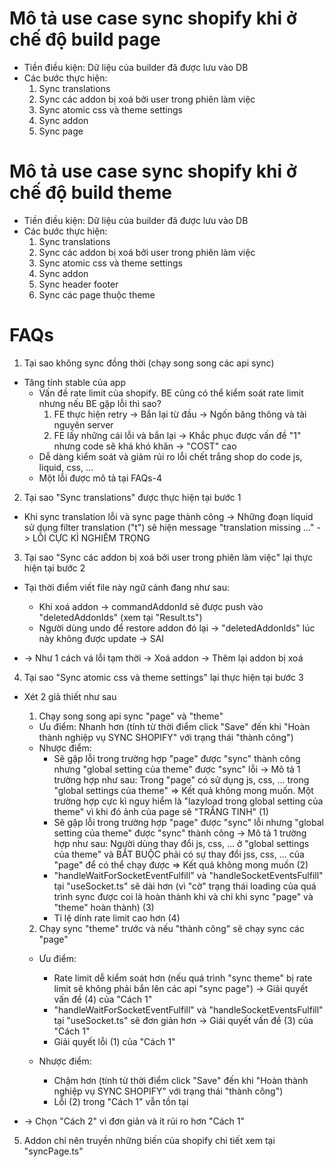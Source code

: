 # Mô tả use case sync shopify khi ở chế độ build page
- Tiền điều kiện: Dữ liệu của builder đã được lưu vào DB
- Các bước thực hiện:
  1. Sync translations
  2. Sync các addon bị xoá bởi user trong phiên làm việc
  3. Sync atomic css và theme settings
  4. Sync addon
  5. Sync page


# Mô tả use case sync shopify khi ở chế độ build theme
- Tiền điều kiện: Dữ liệu của builder đã được lưu vào DB
- Các bước thực hiện:
  1. Sync translations
  2. Sync các addon bị xoá bởi user trong phiên làm việc
  3. Sync atomic css và theme settings
  4. Sync addon
  5. Sync header footer
  6. Sync các page thuộc theme 


# FAQs

1. Tại sao không sync đồng thời (chạy song song các api sync)
  - Tăng tính stable của app
    - Vấn đề rate limit của shopify. BE cũng có thể kiểm soát rate limit nhưng nếu BE gặp lỗi thì sao?
      1. FE thực hiện retry -> Bắn lại từ đầu -> Ngốn băng thông và tài nguyên server
      2. FE lấy những cái lỗi và bắn lại -> Khắc phục được vấn đề "1" nhưng code sẽ khá khó khăn -> "COST" cao
    - Dễ dàng kiểm soát và giảm rủi ro lỗi chết trắng shop do code js, liquid, css, ...
    - Một lỗi được mô tả tại FAQs-4

2. Tại sao "Sync translations" được thực hiện tại bước 1
  - Khi sync translation lỗi và sync page thành công -> Những đoạn liquid sử dụng filter translation ("t") sẽ hiện message "translation missing ..." -> LỖI CỰC KÌ NGHIÊM TRỌNG

3. Tại sao "Sync các addon bị xoá bởi user trong phiên làm việc" lại thực hiện tại bước 2
  - Tại thời điểm viết file này ngữ cảnh đang như sau:
    - Khi xoá addon -> commandAddonId sẽ được push vào "deletedAddonIds" (xem tại "Result.ts")
    - Người dùng undo để restore addon đó lại -> "deletedAddonIds" lúc này không được update -> SAI
  
  - -> Như 1 cách vá lỗi tạm thời -> Xoá addon -> Thêm lại addon bị xoá

4. Tại sao "Sync atomic css và theme settings" lại thực hiện tại bước 3
  - Xét 2 giả thiết như sau
    1. Chạy song song api sync "page" và "theme"
      - Ưu điểm: Nhanh hơn (tính từ thời điểm click "Save" đến khi "Hoàn thành nghiệp vụ SYNC SHOPIFY" với trạng thái "thành công")
      - Nhược điểm:
        - Sẽ gặp lỗi trong trường hợp "page" được "sync" thành công nhưng "global setting của theme" được "sync" lỗi -> Mô tả 1 trường hợp như sau: Trong "page" có sử dụng js, css, ... trong "global settings của theme" => Kết quả không mong muốn. Một trường hợp cực kì nguy hiểm là "lazyload trong global setting của theme" vì khi đó ảnh của page sẽ "TRẮNG TINH" (1)
        - Sẽ gặp lỗi trong trường hợp "page" được "sync" lỗi nhưng "global setting của theme" được "sync" thành công -> Mô tả 1 trường hợp như sau: Người dùng thay đổi js, css, ... ở "global settings của theme" và BẮT BUỘC phải có sự thay đổi jss, css, ... của "page" để có thể chạy được => Kết quả không mong muốn  (2)
        - "handleWaitForSocketEventFulfill" và "handleSocketEventsFulfill" tại "useSocket.ts" sẽ dài hơn (vì "cờ" trạng thái loading của quá trình sync được coi là hoàn thành khi và chỉ khi sync "page" và "theme" hoàn thành) (3)
        - Tỉ lệ dính rate limit cao hơn (4)
    
    2. Chạy sync "theme" trước và nếu "thành công" sẽ chạy sync các "page"
      - Ưu điểm:
        - Rate limit dễ kiểm soát hơn (nếu quá trình "sync theme" bị rate limit sẽ không phải bắn lên các api "sync page") -> Giải quyết vấn đề (4) của "Cách 1"
        - "handleWaitForSocketEventFulfill" và "handleSocketEventsFulfill" tại "useSocket.ts" sẽ đơn giản hơn -> Giải quyết vấn đề (3) của "Cách 1"
        - Giải quyết lỗi (1) của "Cách 1"
      
      - Nhược điểm:
        - Chậm hơn (tính từ thời điểm click "Save" đến khi "Hoàn thành nghiệp vụ SYNC SHOPIFY" với trạng thái "thành công")
        - Lỗi (2) trong "Cách 1" vẫn tồn tại
  - -> Chọn "Cách 2" vì đơn giản và ít rủi ro hơn "Cách 1"

5. Addon chỉ nên truyền những biến của shopify chi tiết xem tại "syncPage.ts"
 